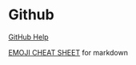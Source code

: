 # Github

[GitHub Help](https://help.github.com/)

[EMOJI CHEAT SHEET](https://gist.github.com/roachhd/1f029bd4b50b8a524f3c) for markdown
